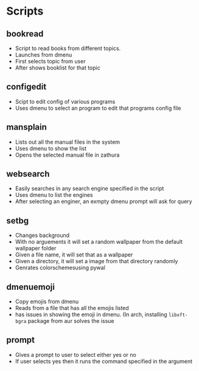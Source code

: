 #  Scripts

## bookread

* Script to read books from different topics.
* Launches from dmenu
* First selects topic from user
* After shows booklist for that topic

## configedit

* Scipt to edit config of various programs
* Uses dmenu to select an program to edit that programs config file

## mansplain

* Lists out all the manual files in the system
* Uses dmenu to show the list
* Opens the selected manual file in zathura

## websearch

* Easily searches in any search engine specified in the script
* Uses dmenu to list the engines
* After selecting an enginer, an exmpty dmenu prompt will ask for query

## setbg

* Changes background
* With no arguements it will set a random wallpaper from the default wallpaper folder
* Given a file name, it will set that as a wallpaper
* Given a directory, it will set a image from that directory randomly
* Genrates colorschemesusing pywal

## dmenuemoji

* Copy emojis from dmenu
* Reads from a file that has all the emojis listed
* has issues in showing the emoji in dmenu. (In arch, installing `libxft-bgra` package from aur solves the issue

## prompt

* Gives a prompt to user to select either yes or no
* If user selects yes then it runs the command specified in the argument
